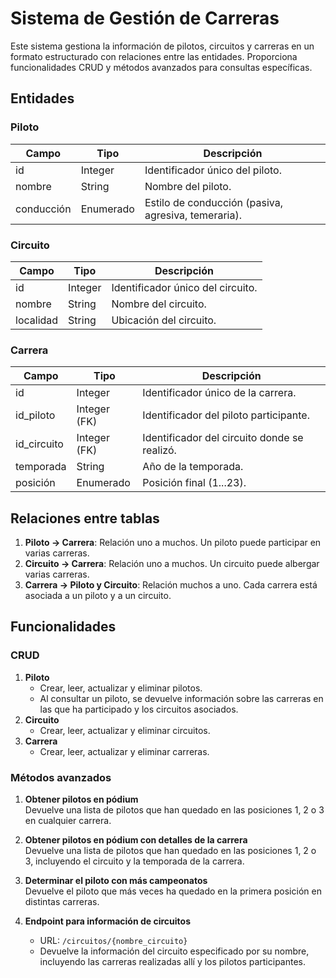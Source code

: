 # Sistema de Gestión de Carreras

Este sistema gestiona la información de pilotos, circuitos y carreras en un formato estructurado con relaciones entre las entidades. Proporciona funcionalidades CRUD y métodos avanzados para consultas específicas.

## Entidades

### Piloto
| Campo        | Tipo             | Descripción                                   |
|--------------|------------------|-----------------------------------------------|
| id           | Integer          | Identificador único del piloto.              |
| nombre       | String           | Nombre del piloto.                           |
| conducción   | Enumerado        | Estilo de conducción (pasiva, agresiva, temeraria). |

### Circuito
| Campo        | Tipo             | Descripción                                   |
|--------------|------------------|-----------------------------------------------|
| id           | Integer          | Identificador único del circuito.            |
| nombre       | String           | Nombre del circuito.                         |
| localidad    | String           | Ubicación del circuito.                      |

### Carrera
| Campo        | Tipo             | Descripción                                   |
|--------------|------------------|-----------------------------------------------|
| id           | Integer          | Identificador único de la carrera.           |
| id_piloto    | Integer (FK)     | Identificador del piloto participante.       |
| id_circuito  | Integer (FK)     | Identificador del circuito donde se realizó. |
| temporada    | String           | Año de la temporada.                         |
| posición     | Enumerado        | Posición final (1...23).                     |

## Relaciones entre tablas
1. **Piloto → Carrera**: Relación uno a muchos. Un piloto puede participar en varias carreras.
2. **Circuito → Carrera**: Relación uno a muchos. Un circuito puede albergar varias carreras.
3. **Carrera → Piloto y Circuito**: Relación muchos a uno. Cada carrera está asociada a un piloto y a un circuito.

## Funcionalidades

### CRUD
1. **Piloto**
   - Crear, leer, actualizar y eliminar pilotos.
   - Al consultar un piloto, se devuelve información sobre las carreras en las que ha participado y los circuitos asociados.
2. **Circuito**
   - Crear, leer, actualizar y eliminar circuitos.
3. **Carrera**
   - Crear, leer, actualizar y eliminar carreras.

### Métodos avanzados
1. **Obtener pilotos en pódium**  
   Devuelve una lista de pilotos que han quedado en las posiciones 1, 2 o 3 en cualquier carrera.

2. **Obtener pilotos en pódium con detalles de la carrera**  
   Devuelve una lista de pilotos que han quedado en las posiciones 1, 2 o 3, incluyendo el circuito y la temporada de la carrera.

3. **Determinar el piloto con más campeonatos**  
   Devuelve el piloto que más veces ha quedado en la primera posición en distintas carreras.

4. **Endpoint para información de circuitos**  
   - URL: `/circuitos/{nombre_circuito}`  
   - Devuelve la información del circuito especificado por su nombre, incluyendo las carreras realizadas allí y los pilotos participantes.

